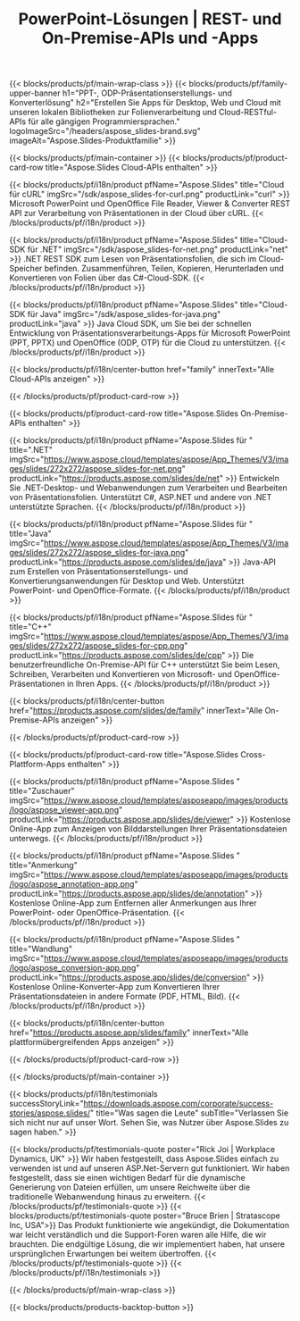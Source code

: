 ﻿---
title: PowerPoint-Lösungen | REST- und On-Premise-APIs und -Apps 
description: Erstellen Sie Apps für Desktop, Web und Cloud mit unseren lokalen Bibliotheken zur Folienverarbeitung und Cloud-RESTful-APIs für alle gängigen Programmiersprachen 
weight: 130
family: slides
---

{{< blocks/products/pf/main-wrap-class >}}
{{< blocks/products/pf/family-upper-banner h1="PPT-, ODP-Präsentationserstellungs- und Konverterlösung" h2="Erstellen Sie Apps für Desktop, Web und Cloud mit unseren lokalen Bibliotheken zur Folienverarbeitung und Cloud-RESTful-APIs für alle gängigen Programmiersprachen." logoImageSrc="/headers/aspose_slides-brand.svg" imageAlt="Aspose.Slides-Produktfamilie" >}}

{{< blocks/products/pf/main-container >}}
{{< blocks/products/pf/product-card-row title="Aspose.Slides Cloud-APIs enthalten" >}}

{{< blocks/products/pf/i18n/product pfName="Aspose.Slides" title="Cloud für cURL" imgSrc="/sdk/aspose_slides-for-curl.png" productLink="curl" >}}
Microsoft PowerPoint und OpenOffice File Reader, Viewer & Converter REST API zur Verarbeitung von Präsentationen in der Cloud über cURL.
{{< /blocks/products/pf/i18n/product >}}

{{< blocks/products/pf/i18n/product pfName="Aspose.Slides" title="Cloud-SDK für .NET" imgSrc="/sdk/aspose_slides-for-net.png" productLink="net" >}}
.NET REST SDK zum Lesen von Präsentationsfolien, die sich im Cloud-Speicher befinden. Zusammenführen, Teilen, Kopieren, Herunterladen und Konvertieren von Folien über das C#-Cloud-SDK.
{{< /blocks/products/pf/i18n/product >}}

{{< blocks/products/pf/i18n/product pfName="Aspose.Slides" title="Cloud-SDK für Java" imgSrc="/sdk/aspose_slides-for-java.png" productLink="java" >}}
Java Cloud SDK, um Sie bei der schnellen Entwicklung von Präsentationsverarbeitungs-Apps für Microsoft PowerPoint (PPT, PPTX) und OpenOffice (ODP, OTP) für die Cloud zu unterstützen.
{{< /blocks/products/pf/i18n/product >}}

{{< blocks/products/pf/i18n/center-button href="family" innerText="Alle Cloud-APIs anzeigen" >}}

{{< /blocks/products/pf/product-card-row >}}

{{< blocks/products/pf/product-card-row title="Aspose.Slides On-Premise-APIs enthalten" >}}

{{< blocks/products/pf/i18n/product pfName="Aspose.Slides für " title=".NET" imgSrc="https://www.aspose.cloud/templates/aspose/App_Themes/V3/images/slides/272x272/aspose_slides-for-net.png" productLink="https://products.aspose.com/slides/de/net" >}}
Entwickeln Sie .NET-Desktop- und Webanwendungen zum Verarbeiten und Bearbeiten von Präsentationsfolien. Unterstützt C#, ASP.NET und andere von .NET unterstützte Sprachen.
{{< /blocks/products/pf/i18n/product >}}

{{< blocks/products/pf/i18n/product pfName="Aspose.Slides für " title="Java" imgSrc="https://www.aspose.cloud/templates/aspose/App_Themes/V3/images/slides/272x272/aspose_slides-for-java.png" productLink="https://products.aspose.com/slides/de/java" >}}
Java-API zum Erstellen von Präsentationserstellungs- und Konvertierungsanwendungen für Desktop und Web. Unterstützt PowerPoint- und OpenOffice-Formate.
{{< /blocks/products/pf/i18n/product >}}

{{< blocks/products/pf/i18n/product pfName="Aspose.Slides für " title="C++" imgSrc="https://www.aspose.cloud/templates/aspose/App_Themes/V3/images/slides/272x272/aspose_slides-for-cpp.png" productLink="https://products.aspose.com/slides/de/cpp" >}}
Die benutzerfreundliche On-Premise-API für C++ unterstützt Sie beim Lesen, Schreiben, Verarbeiten und Konvertieren von Microsoft- und OpenOffice-Präsentationen in Ihren Apps.
{{< /blocks/products/pf/i18n/product >}}

{{< blocks/products/pf/i18n/center-button href="https://products.aspose.com/slides/de/family" innerText="Alle On-Premise-APIs anzeigen" >}}

{{< /blocks/products/pf/product-card-row >}}

{{< blocks/products/pf/product-card-row title="Aspose.Slides Cross-Plattform-Apps enthalten" >}}

{{< blocks/products/pf/i18n/product pfName="Aspose.Slides " title="Zuschauer" imgSrc="https://www.aspose.cloud/templates/asposeapp/images/products/logo/aspose_viewer-app.png" productLink="https://products.aspose.app/slides/de/viewer" >}}
Kostenlose Online-App zum Anzeigen von Bilddarstellungen Ihrer Präsentationsdateien unterwegs.
{{< /blocks/products/pf/i18n/product >}}

{{< blocks/products/pf/i18n/product pfName="Aspose.Slides " title="Anmerkung" imgSrc="https://www.aspose.cloud/templates/asposeapp/images/products/logo/aspose_annotation-app.png" productLink="https://products.aspose.app/slides/de/annotation" >}}
Kostenlose Online-App zum Entfernen aller Anmerkungen aus Ihrer PowerPoint- oder OpenOffice-Präsentation.
{{< /blocks/products/pf/i18n/product >}}

{{< blocks/products/pf/i18n/product pfName="Aspose.Slides " title="Wandlung" imgSrc="https://www.aspose.cloud/templates/asposeapp/images/products/logo/aspose_conversion-app.png" productLink="https://products.aspose.app/slides/de/conversion" >}}
Kostenlose Online-Konverter-App zum Konvertieren Ihrer Präsentationsdateien in andere Formate (PDF, HTML, Bild).
{{< /blocks/products/pf/i18n/product >}}

{{< blocks/products/pf/i18n/center-button href="https://products.aspose.app/slides/family" innerText="Alle plattformübergreifenden Apps anzeigen" >}}

{{< /blocks/products/pf/product-card-row >}}


{{< /blocks/products/pf/main-container >}}

{{< blocks/products/pf/i18n/testimonials successStoryLink="https://downloads.aspose.com/corporate/success-stories/aspose.slides/" title="Was sagen die Leute" subTitle="Verlassen Sie sich nicht nur auf unser Wort. Sehen Sie, was Nutzer über Aspose.Slides zu sagen haben." >}}

{{< blocks/products/pf/testimonials-quote poster="Rick Joi | Workplace Dynamics, UK" >}}
Wir haben festgestellt, dass Aspose.Slides einfach zu verwenden ist und auf unseren ASP.Net-Servern gut funktioniert. Wir haben festgestellt, dass sie einen wichtigen Bedarf für die dynamische Generierung von Dateien erfüllen, um unsere Reichweite über die traditionelle Webanwendung hinaus zu erweitern.
{{< /blocks/products/pf/testimonials-quote >}}
{{< blocks/products/pf/testimonials-quote poster="Bruce Brien | Stratascope Inc, USA">}}
Das Produkt funktionierte wie angekündigt, die Dokumentation war leicht verständlich und die Support-Foren waren alle Hilfe, die wir brauchten. Die endgültige Lösung, die wir implementiert haben, hat unsere ursprünglichen Erwartungen bei weitem übertroffen.
{{< /blocks/products/pf/testimonials-quote >}}
{{< /blocks/products/pf/i18n/testimonials >}}

{{< /blocks/products/pf/main-wrap-class >}}

{{< blocks/products/products-backtop-button >}}